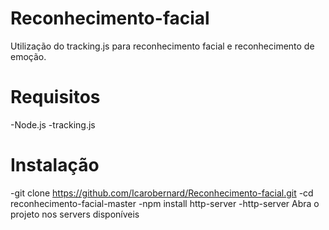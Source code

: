 # Reconhecimento-facial
Utilização do tracking.js para reconhecimento facial e reconhecimento de emoção.
# Requisitos
-Node.js
-tracking.js
# Instalação
-git clone https://github.com/Icarobernard/Reconhecimento-facial.git
-cd reconhecimento-facial-master
-npm install http-server
-http-server
Abra o projeto nos servers disponíveis
